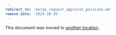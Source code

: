 ```yaml
---
redirect_to: 'merge_request_approval_policies.md'
remove_date: '2024-10-25'
---
```


This document was moved to [another location](merge_request_approval_policies.md).

<!-- This redirect file can be deleted after <2024-10-25>. -->
<!-- Redirects that point to other docs in the same project expire in three months. -->
<!-- Redirects that point to docs in a different project or site (link is not relative and starts with `https:`) expire in one year. -->
<!-- Before deletion, see: https://docs.gitlab.com/ee/development/documentation/redirects.html -->
